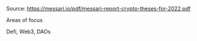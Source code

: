 Source: https://messari.io/pdf/messari-report-crypto-theses-for-2022.pdf

Areas of focus

Defi, Web3, DAOs